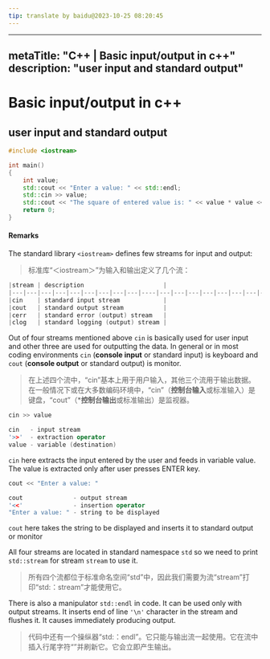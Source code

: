 ```yaml
---
tip: translate by baidu@2023-10-25 08:20:45
---
```

---

metaTitle: "C++ | Basic input/output in c++"
description: "user input and standard output"
---------------------------------------------

# Basic input/output in c++

## user input and standard output

```cpp
#include <iostream>

int main()
{
    int value;
    std::cout << "Enter a value: " << std::endl;
    std::cin >> value;
    std::cout << "The square of entered value is: " << value * value << std::endl;
    return 0;
}

```

#### Remarks

The standard library `<iostream>` defines few streams for input and output:

> 标准库“＜iostream＞”为输入和输出定义了几个流：

```cpp
|stream | description                      |
|---|---|---|---|---|---|---|---|---|----|---|---|---|---|---|---|---|---|---|-------------------------------|
|cin    | standard input stream            |
|cout   | standard output stream           |
|cerr   | standard error (output) stream   |
|clog   | standard logging (output) stream |

```

Out of four streams mentioned above `cin` is basically used for user input and other three are used for outputting the data. In general or in most coding environments `cin` (**console input** or standard input) is keyboard and `cout` (**console output** or standard output) is monitor.

> 在上述四个流中，“cin”基本上用于用户输入，其他三个流用于输出数据。在一般情况下或在大多数编码环境中，“cin”（**控制台输入**或标准输入）是键盘，“cout”（***控制台输出**或标准输出）是监视器。

```cpp
cin >> value

cin   - input stream
'>>'  - extraction operator
value - variable (destination)

```

`cin` here extracts the input entered by the user and feeds in variable value. The value is extracted only after user presses ENTER key.

```cpp
cout << "Enter a value: "

cout              - output stream
'<<'              - insertion operator
"Enter a value: " - string to be displayed

```

`cout` here takes the string to be displayed and inserts it to standard output or monitor

All four streams are located in standard namespace `std` so we need to print `std::stream` for stream `stream` to use it.

> 所有四个流都位于标准命名空间“std”中，因此我们需要为流“stream”打印“std:：stream”才能使用它。

There is also a manipulator `std::endl` in code. It can be used only with output streams. It inserts end of line `'\n'` character in the stream and flushes it. It causes immediately producing output.

> 代码中还有一个操纵器“std:：endl”。它只能与输出流一起使用。它在流中插入行尾字符“”并刷新它。它会立即产生输出。
